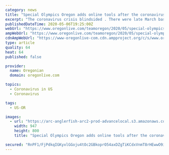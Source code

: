 ```yaml
---
category: news
title: "Special Olympics Oregon adds online tools after the coronavirus crisis shuts down activities"
excerpt: "The coronavirus crisis blindsided . There were late March basketball tournaments scheduled around the state. There was a power-lifting competition featuring more than 100 athletes that was on the docket for McArthur Court in Eugene."
publishedDateTime: 2020-05-06T19:25:00Z
webUrl: "https://www.oregonlive.com/teamoregon/2020/05/special-olympics-oregon-adds-online-tools-after-the-coronavirus-crisis-shuts-down-activities.html"
ampWebUrl: "https://www.oregonlive.com/teamoregon/2020/05/special-olympics-oregon-adds-online-tools-after-the-coronavirus-crisis-shuts-down-activities.html?outputType=amp"
cdnAmpWebUrl: "https://www-oregonlive-com.cdn.ampproject.org/c/s/www.oregonlive.com/teamoregon/2020/05/special-olympics-oregon-adds-online-tools-after-the-coronavirus-crisis-shuts-down-activities.html?outputType=amp"
type: article
quality: 64
heat: 64
published: false

provider:
  name: Oregonian
  domain: oregonlive.com

topics:
  - Coronavirus in US
  - Coronavirus

tags:
  - US-OR

images:
  - url: "https://arc-anglerfish-arc2-prod-advancelocal.s3.amazonaws.com/public/4GUONEO2MZHAZPEQRY5Y5MCKMM.jpg"
    width: 947
    height: 800
    title: "Special Olympics Oregon adds online tools after the coronavirus crisis shuts down activities"

secured: "RnPF1/FjPdkqIGKyxlGGoju4tOc2GBkoprO54axDZgTiKCdxVnmT8rHEwwO9id9YxCVN9L3EVGkMNyCZXArkxI58lzTDOEWmQ6RAHFPXHKPSOz4eraH9ienfzJ4TXINB98DqQuZgY0cWr0FdR1J5/MtPa2sQ4wQcAor2P8TS2Xn9NLDiT0SzMOXh1wQGu0PhUVOQInnMn4JCrxQmeS47eFLE34txzyfxf8LAqgJoB2Bs3a1VEF2W3ucBNV9MgNpekOx7o7l8gkneUb2xCAo2R9kWvJcBn5gII6cK6Ex88rkkMaO8Bc/dHsODP4YBe6eG;R0CXvw7clU3ZKm2YvTZvXQ=="
---
```



